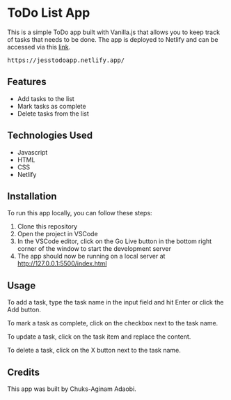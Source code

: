 <html>
  <head>
  </head>
  <body>
    <h1>ToDo List App</h1>
    <p>This is a simple ToDo app built with Vanilla.js that allows you to keep track of tasks that needs to be done. The app is deployed to Netlify and can be accessed via this <a href="https://jesstodoapp.netlify.app/">link</a>.</p>
    <pre>https://jesstodoapp.netlify.app/</pre>
    <h2>Features</h2>
    <ul>
      <li>Add tasks to the list</li>
      <li>Mark tasks as complete</li>
      <li>Delete tasks from the list</li>
    </ul>
    <h2>Technologies Used</h2>
    <ul>
      <li>Javascript</li>
      <li>HTML</li>
      <li>CSS</li>
      <li>Netlify</li>
    </ul>
    <h2>Installation</h2>
    <p>To run this app locally, you can follow these steps:</p>
    <ol>
      <li>Clone this repository</li>
      <li>Open the project in VSCode</li>
      <li>In the VSCode editor, click on the Go Live button in the bottom right corner of the window to start the development server</li>
      <li>The app should now be running on a local server at <a href="http://127.0.0.1:5500/index.html">http://127.0.0.1:5500/index.html</a></li>
    </ol>
    <h2>Usage</h2>
    <p>To add a task, type the task name in the input field and hit Enter or click the Add button.</p>
    <p>To mark a task as complete, click on the checkbox next to the task name.</p>
    <p>To update a task, click on the task item and replace the content.</p>
    <p>To delete a task, click on the X button next to the task name.</p>
    <h2>Credits</h2>
    <p>This app was built by Chuks-Aginam Adaobi.</p>
  </body>
</html>
